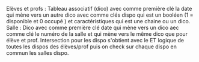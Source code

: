 Elèves et profs : Tableau associatif (dico) avec comme première clé la date qui mène vers un autre dico avec comme clés dispo qui est un booléen (1 = disponible et 0 occupé ) et caractéristiques qui est une chaine ou un dico.
Salle : Dico avec comme première clé date qui mène vers un dico aec comme clé le numéro de la salle et qui mène vers le même dico que pour élève et prof.
Intersection pour les dispo s'obtient avec le ET logique de toutes les dispos des élèves/prof puis on check sur chaque dispo en commun les salles dispo.
